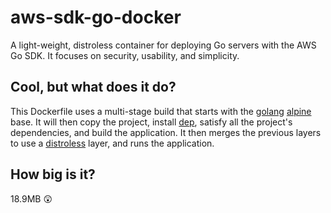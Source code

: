 # aws-sdk-go-docker
A light-weight, distroless container for deploying Go servers with the AWS Go SDK. It focuses on security, usability, and simplicity.

## Cool, but what does it do?
This Dockerfile uses a multi-stage build that starts with the [golang](https://hub.docker.com/_/golang) [alpine](https://alpinelinux.org/) base. It will then copy the project, install [dep](https://github.com/golang/dep), satisfy all the project's dependencies, and build the application. It then merges the previous layers to use a [distroless](https://github.com/GoogleContainerTools/distroless) layer, and runs the application.

## How big is it?
18.9MB 😲